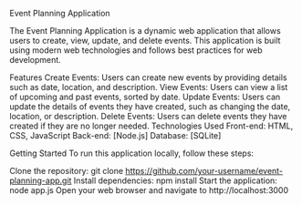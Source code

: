 Event Planning Application

The Event Planning Application is a dynamic web application that allows users to create, view, update, and delete events. This application is built using modern web technologies and follows best practices for web development.

Features
Create Events: Users can create new events by providing details such as date, location, and description.
View Events: Users can view a list of upcoming and past events, sorted by date.
Update Events: Users can update the details of events they have created, such as changing the date, location, or description.
Delete Events: Users can delete events they have created if they are no longer needed.
Technologies Used
Front-end: HTML, CSS, JavaScript
Back-end: [Node.js]
Database: [SQLite]

Getting Started
To run this application locally, follow these steps:

Clone the repository: git clone https://github.com/your-username/event-planning-app.git
Install dependencies: npm install
Start the application: node app.js
Open your web browser and navigate to http://localhost:3000
